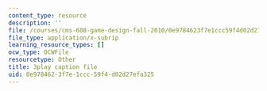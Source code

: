 ```yaml
---
content_type: resource
description: ''
file: /courses/cms-608-game-design-fall-2010/0e9784623f7e1ccc59f4d02d27efa325_68556.srt
file_type: application/x-subrip
learning_resource_types: []
ocw_type: OCWFile
resourcetype: Other
title: 3play caption file
uid: 0e978462-3f7e-1ccc-59f4-d02d27efa325
---
```

